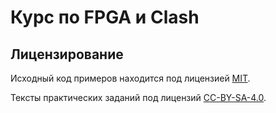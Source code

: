 # Курс по FPGA и Clash

## Лицензирование

Исходный код примеров находится под лицензией [MIT](LICENSE.MIT).

Тексты практических заданий под лицензий [CC-BY-SA-4.0](LICENSE.CC-BY-SA-4.0).
